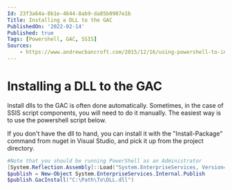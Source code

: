 ```yaml
---
Id: 23f3a64a-8b1e-4644-8ab9-da85b0907e1b
Title: Installing a DLL to the GAC
PublishedOn: '2022-02-14'
Published: true
Tags: [Powershell, GAC, SSIS]
Sources:
    - https://www.andrewcbancroft.com/2015/12/16/using-powershell-to-install-a-dll-into-the-gac/
---
```

# Installing a DLL to the GAC

Install dlls to the GAC is often done automatically. Sometimes, in the case of SSIS script components, you will need to do it manually. The easiest way is to use the powershell script below. 

If you don't have the dll to hand, you can install it with the "Install-Package" command from nuget in Visual Studio, and pick it up from the project directory. 

```powershell
#Note that you should be running PowerShell as an Administrator
[System.Reflection.Assembly]::Load("System.EnterpriseServices, Version=4.0.0.0, Culture=neutral, PublicKeyToken=b03f5f7f11d50a3a")            
$publish = New-Object System.EnterpriseServices.Internal.Publish            
$publish.GacInstall("C:\Path\To\DLL.dll")
```
